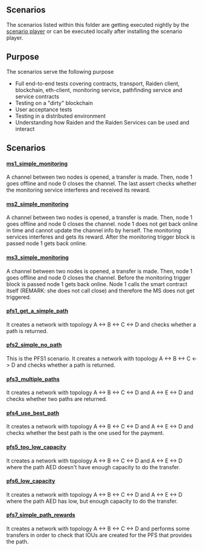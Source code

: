 ## Scenarios

The scenarios listed within this folder are getting executed nightly by the [scenario player](https://github.com/raiden-network/scenario-player/) or can be executed locally after installing the scenario player.

## Purpose

The scenarios serve the following purpose

- Full end-to-end tests covering contracts, transport, Raiden client, blockchain, eth-client, monitoring service, pathfinding service and service contracts
- Testing on a "dirty" blockchain
- User acceptance tests
- Testing in a distributed environment
- Understanding how Raiden and the Raiden Services can be used and interact

## Scenarios

#### [ms1_simple_monitoring](./ms1_simple_monitoring.yaml)

A channel between two nodes is opened, a transfer is made. Then, node 1 goes offline and node 0 closes the channel. The last assert checks whether the monitoring service interferes and received its reward.

#### [ms2_simple_monitoring](./ms2_simple_monitoring.yaml)

A channel between two nodes is opened, a transfer is made. Then, node 1 goes offline and node 0 closes the channel. node 1 does not get back online in time and cannot update the channel info by herself. The monitoring services interferes and gets its reward. After the monitoring trigger block is passed node 1 gets back online.

#### [ms3_simple_monitoring](./ms3_simple_monitoring.yaml)

A channel between two nodes is opened, a transfer is made. Then, node 1 goes offline and node 0 closes the channel. Before the monitoring trigger block is passed node 1 gets back online. Node 1 calls the smart contract itself (REMARK: she does not call close) and therefore the MS does not get triggered.

#### [pfs1_get_a_simple_path](./pfs1_get_a_simple_path.yaml)

It creates a network with topology A <-> B <-> C <-> D and checks whether a path is returned.

#### [pfs2_simple_no_path](./pfs2_simple_no_path.yaml)

This is the PFS1 scenario. It creates a network with topology A <-> B <-> C <-> D and checks whether a path is returned.

#### [pfs3_multiple_paths](./pfs3_multiple_paths.yaml)

It creates a network with topology A <-> B <-> C <-> D and A <-> E <-> D and checks whether two paths are returned.

#### [pfs4_use_best_path](./pfs4_use_best_path.yaml)

It creates a network with topology A <-> B <-> C <-> D and A <-> E <-> D and checks whether the best path is the one used for the payment.

#### [pfs5_too_low_capacity](./pfs5_too_low_capacity.yaml)

It creates a network with topology A <-> B <-> C <-> D and A <-> E <-> D where the path AED doesn't have enough capacity to do the transfer.

#### [pfs6_low_capacity](./pfs6_low_capacity.yaml)

It creates a network with topology A <-> B <-> C <-> D and A <-> E <-> D where the path AED has low, but enough capacity to do the transfer.

#### [pfs7_simple_path_rewards](./pfs7_simple_path_rewards.yaml)

It creates a network with topology A <-> B <-> C <-> D and performs some transfers in order to check that IOUs are created for the PFS that provides the path.
